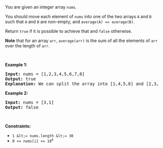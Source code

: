 You are given an integer array `` nums ``.

You should move each element of `` nums `` into one of the two arrays `` A `` and `` B `` such that `` A `` and `` B `` are non-empty, and `` average(A) == average(B) ``.

Return `` true `` if it is possible to achieve that and `` false `` otherwise.

__Note__ that for an array `` arr ``, `` average(arr) `` is the sum of all the elements of `` arr `` over the length of `` arr ``.

&nbsp;

__Example 1:__

<pre>
<strong>Input:</strong> nums = [1,2,3,4,5,6,7,8]
<strong>Output:</strong> true
<strong>Explanation:</strong> We can split the array into [1,4,5,8] and [2,3,6,7], and both of them have an average of 4.5.
</pre>

__Example 2:__

<pre>
<strong>Input:</strong> nums = [3,1]
<strong>Output:</strong> false
</pre>

&nbsp;

__Constraints:__

*   `` 1 &lt;= nums.length &lt;= 30 ``
*   <code>0 &lt;= nums[i] &lt;= 10<sup>4</sup></code>